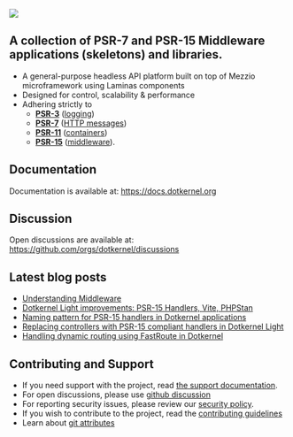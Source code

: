 ![](https://github.com/dotkernel/dotkernel.github.io/blob/main/img/dk_logo_2024.svg)


## A collection of PSR-7 and PSR-15 Middleware applications (skeletons) and libraries.
 
- A general-purpose headless API platform built on top of Mezzio microframework using Laminas components
- Designed for control, scalability & performance
- Adhering strictly to
    - [**PSR-3**](https://www.php-fig.org/psr/psr-3/) ([logging](https://github.com/php-fig/log))
    - [**PSR-7**](https://www.php-fig.org/psr/psr-7/) ([HTTP messages](https://github.com/php-fig/http-message))
    - [**PSR-11**](https://www.php-fig.org/psr/psr-11/) ([containers](https://github.com/php-fig/container))
    - [**PSR-15**](https://github.com/php-fig/http-server-handler) ([middleware](https://github.com/php-fig/http-server-handler)). 

## Documentation

Documentation is available at: https://docs.dotkernel.org

## Discussion

Open discussions are available at: https://github.com/orgs/dotkernel/discussions

## Latest blog posts

<!--- blog_start --->
 - [Understanding Middleware](https://www.dotkernel.com/architecture/understanding-middleware/)
 - [Dotkernel Light improvements: PSR-15 Handlers, Vite, PHPStan](https://www.dotkernel.com/middleware/dotkernel-light-improvements-psr-15-handlers-vite-phpstan/)
 - [Naming pattern for PSR-15 handlers in Dotkernel applications](https://www.dotkernel.com/design-pattern/naming-pattern-for-psr-15-handlers-in-dotkernel-applications/)
 - [Replacing controllers with PSR-15 compliant handlers in Dotkernel Light](https://www.dotkernel.com/middleware/replacing-controllers-with-psr-15-compliant-handlers-in-dotkernel-light/)
 - [Handling dynamic routing using FastRoute in Dotkernel](https://www.dotkernel.com/middleware/handling-dynamic-routing-using-fastroute-in-dotkernel/)
<!--- blog_end --->

## Contributing and Support

- If you need support with the project, read [the support documentation](https://github.com/dotkernel/.github/blob/main/SUPPORT.md).
- For open discussions, please use [github discussion](https://github.com/orgs/dotkernel/discussions)
- For reporting security issues, please review our [security policy](https://github.com/dotkernel/.github/blob/main/SECURITY.md).
- If you wish to contribute to the project, read the [contributing guidelines](https://github.com/dotkernel/.github/blob/main/CONTRIBUTING.md)
- Learn about [git attributes](https://github.com/dotkernel/.github/blob/main/GIT_ATTRIBUTES.md)

